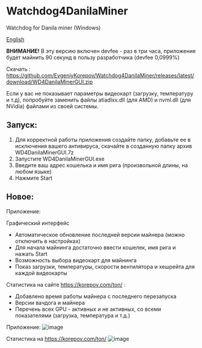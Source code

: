 # Watchdog4DanilaMiner
Watchdog for Danila miner (Windows)

[English](https://github.com/EvgeniyKorepov/Watchdog4DanilaMiner/blob/main/README_EN.md)

**ВНИМАНИЕ!** В эту версию включен devfee - раз в три часа, приложение будет майнить 90 секунд в пользу разработчика (devfee 0,0999%)

Скачать : https://github.com/EvgeniyKorepov/Watchdog4DanilaMiner/releases/latest/download/WD4DanilaMinerGUI.zip

Если у вас не показывает параметры видеокарт (загрузку, температуру и т.д), попробуйте заменить файлы atiadlxx.dll (для AMD) и nvml.dll (для NVidia) файлами из своей системы.

## Запуск:
1. Для корректной работы приложения создайте папку, добавьте ее в исключения вашего антивируса, скачайте в созданную папку архив WD4DanilaMinerGUI.7z
2. Запустите WD4DanilaMinerGUI.exe
3. Введите ваш адрес кошелька и имя рига (произвольной длины, на любом языке)
4. Нажмите Start

## Новое:
Приложение:

Графический интерфейс
- Автоматическое обновление последней версии майнера (можно отключить в настройках)
- Для начала майнинга достаточно ввести кошелек, имя рига и нажать Start
- Возможность выбора видеокарт для майнинга
- Показ загрузки, температуры, скорости вентилятора и хешрейта для каждой видеокарты

Статистика на сайте https://korepov.com/ton/ :
- Добавлено время работы майнера с последнего перезапуска
- Версии вачдога и майнера
- Перечень всех GPU - активных и не активных, со всеми показателями (загрузка, температура и т.д.)

Приложение:
![image](https://user-images.githubusercontent.com/35364901/147290570-7f886c87-600c-4229-80c6-98dd9c528af0.png)


Статистика на https://korepov.com/ton/
![image](https://user-images.githubusercontent.com/35364901/147290612-9aee11c0-693d-4fa1-902d-0a0a6b5fbbc4.png)







